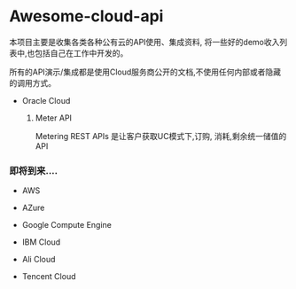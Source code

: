 # Awesome-cloud-api

 本项目主要是收集各类各种公有云的API使用、集成资料, 将一些好的demo收入列表中,也包括自己在工作中开发的。
 
 所有的API演示/集成都是使用Cloud服务商公开的文档,不使用任何内部或者隐藏的调用方式。 

* Oracle Cloud 

  1. Meter API
   
  	  Metering REST APIs 是让客户获取UC模式下,订购, 消耗,剩余统一储值的API

 
  


### 即将到来....

* AWS

* AZure

* Google Compute Engine

* IBM Cloud

* Ali Cloud

* Tencent Cloud